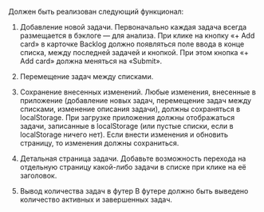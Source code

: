 
Должен быть реализован следующий функционал:

1. Добавление новой задачи.
Первоначально каждая задача всегда размещается в бэклоге — для анализа. При клике на кнопку «+ Add card» в карточке Backlog должно появляться поле ввода в конце списка, между последней задачей и кнопкой. При этом кнопка «+ Add card» должна меняться на «Submit». 

2. Перемещение задач между списками.

3. Сохранение внесенных изменений.
Любые изменения, внесенные в приложение (добавление новых задач, перемещение задач между списками, изменение описания задачи), должны сохраняться в localStorage.
При загрузке приложения должны отображаться задачи, записанные в localStorage (или пустые списки, если в localStorage ничего нет). Если внести изменения и обновить страницу, то изменения должны сохраниться.

4. Детальная страница задачи.
Добавьте возможность перехода на отдельную страницу какой-либо задачи в списке при клике на её заголовок.

5. Вывод количества задач в футер
В футере должно быть выведено количество активных и завершенных задач.
